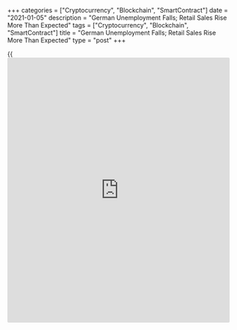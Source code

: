 +++
categories = ["Cryptocurrency", "Blockchain", "SmartContract"]
date = "2021-01-05"
description = "German Unemployment Falls; Retail Sales Rise More Than Expected"
tags = ["Cryptocurrency", "Blockchain", "SmartContract"]
title = "German Unemployment Falls; Retail Sales Rise More Than Expected"
type = "post"
+++

{{<iframe id="large-banner" src="https://www.bounty.group/#slide=19.0" width="100%" height="600" scrolling="no" style="border: 0px solid rgb(216, 221, 230); border-radius: 3px;">}}

Germany's unemployment declined in December despite the government
tightening the [coronavirus][1] containment measures, data released by
the Federal Labor Agency showed Tuesday.

Another official data revealed that retail sales growth slowed less than
expected in November driven by non-food sector retailing.

The number of people out of work fell 37,000 from November, confounding
expectations for an increase of 10,000. Unemployment had decreased by
40,000 in November.  
  
The unemployment rate remained unchanged at 6.1 percent in December, as
expected.

"The advertisements for short-time working have increased again - but
only to a limited extent," Federal Employment Agency CEO Detlef Scheele
said. "The demand from the companies is stabilizing at a lower level."

Applications for short-time work increased to 666,000 in December due to
the renewed containment measures.  
  
At face value, headline numbers suggest that the German labor market
could go through the crisis almost unharmed, Carsten Brzeski, an ING
economist said.

However, the rising number of short-time workers, as well as the longer-
term impact from the ongoing second lockdown and a high risk of
insolvencies in 2021, clearly argue against too much optimism, Brzeski
added.

In November, retail turnover climbed by a real 5.6 percent from the
previous year, which was faster than the expected growth of 3.9 percent
but slower than the 8.6 percent increase logged in October, data from
Destatis showed.

Retail sales of food, beverages and tobacco gained only 0.8 percent
annually, while non-food retail surged 8.5 percent.

On a monthly basis, retail sales grew unexpectedly by 1.9 percent.
Economists had forecast a month-on-month fall of 2 percent after rising
2.6 percent in October.

In comparison to February, the month before the outbreak of Covid-19,
the turnover in November was 8.4 percent higher in real [terms](https://www.fintechee.com/terms/).

Destatis said retail turnover for the whole year of 2020 was expected to
be between 3.9 percent and 4.3 percent in real [terms](https://www.fintechee.com/terms/) higher than in
2019.

For comments and feedback [contact](https://www.playgroundfx.com/contact/): editorial@rtt[news](https://www.letsplayfx.com/blog/forex-news-website/).com

[Economic News][2]

 **What parts of the world are seeing the best (and worst) economic
performances lately? Click[here][3] to check out our [Econ Scorecard][3]
and find out! See up-to-the-moment [ranking](https://www.playgroundfx.com/blog/crypto-exchange-ranking/)s for the best and worst
performers in [GDP][4], [unemployment rate][5], [inflation][6] and much
more.**

   1. www.rtt[news](https://www.letsplayfx.com/blog/forex-news-website/).com/list/coronavirus.aspx
   2. www.rtt[news](https://www.letsplayfx.com/blog/forex-news-website/).com/Content/EconomicNews.aspx
   3. www.rtt[news](https://www.letsplayfx.com/blog/forex-news-website/).com/economic-scorecard/world-rank/PPI/highest-performance.aspx
   4. www.rtt[news](https://www.letsplayfx.com/blog/forex-news-website/).com/economic-scorecard/world-rank/GDP/highest-performance.aspx
   5. www.rtt[news](https://www.letsplayfx.com/blog/forex-news-website/).com/economic-scorecard/world-rank/unemployment-rate/lowest-performance.aspx
   6. www.rtt[news](https://www.letsplayfx.com/blog/forex-news-website/).com/economic-scorecard/world-rank/CPI/highest-performance.aspx